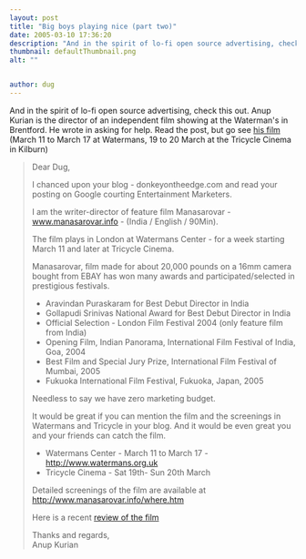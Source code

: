 ```yaml
---
layout: post
title: "Big boys playing nice (part two)"
date: 2005-03-10 17:36:20
description: "And in the spirit of lo-fi open source advertising, check this out. Anup Kurian is the director of an independent film showing at the Waterman&#8217;s in Brentford. He wrote in asking for help. Read the post, but go see his&#8230;"
thumbnail: defaultThumbnail.png
alt: ""


author: dug
---
```


<p>And in the spirit of lo-fi open source advertising, check this out. Anup Kurian is the director of an independent film showing at the Waterman's in Brentford. He wrote in asking for help. Read the post, but go see <a href="http://www.manasarovar.info">his film</a> (March 11 to March 17 at Watermans, 19 to 20 March at the Tricycle Cinema in Kilburn)</p>

<blockquote><p>Dear Dug,</p>

<p>I chanced upon your blog - donkeyontheedge.com and read your posting on Google courting Entertainment Marketers.</p>

<p>I am the writer-director of feature film Manasarovar - <a href="http://www.manasarovar.info">www.manasarovar.info</a> - (India / English / 90Min).</p>

<p>The film plays in London at Watermans Center - for a week starting March 11 and later at Tricycle Cinema.</p>

<p>Manasarovar, film made for about 20,000 pounds on a 16mm camera bought from <span class="caps">EBAY  </span>has won many awards and participated/selected in prestigious festivals.</p>

<ul>
<li>Aravindan Puraskaram for Best Debut Director in India</li>
<li>Gollapudi Srinivas National Award for Best Debut Director in India</li>
<li>Official Selection - London Film Festival 2004 (only feature film from India)</li>
<li>Opening Film, Indian Panorama, International Film Festival of India, Goa, 2004</li>
<li>Best Film and Special Jury Prize, International Film Festival of Mumbai, 2005</li>
<li>Fukuoka International Film Festival, Fukuoka, Japan, 2005</li>
</ul>

<p>Needless to say we have zero marketing budget.</p>

<p>It would be great if you can mention the film and the screenings in Watermans and Tricycle in your blog. And it would be even great you and your friends can catch the film.</p>

<ul>
<li>Watermans Center - March 11 to March 17 - <a href="http://www.watermans.org.uk">http://www.watermans.org.uk</a></li>
<li>Tricycle Cinema - Sat 19th- Sun 20th March</li>
</ul>

<p>Detailed screenings of the film are available at<br />
<a href="http://www.manasarovar.info/where.htm">http://www.manasarovar.info/where.htm</a></p>

<p>Here is a recent <a href="http://www.deccanherald.com/deccanherald/jan302005/ac1.asp">review of the film</a> </p>

<p>Thanks and regards,<br />
Anup Kurian</p></blockquote>

